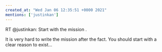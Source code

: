 ```yaml
---
created_at: "Wed Jan 06 12:35:51 +0000 2021"
mentions: ['justinkan']
---
```


RT @justinkan: Start with the mission
.

It is very hard to write the mission after the fact. You should start with a clear reason to exist…